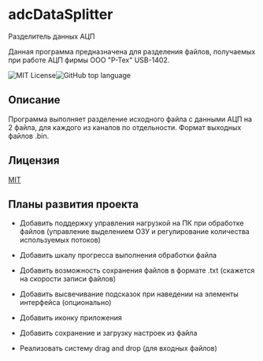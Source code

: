 # adcDataSplitter
 Разделитель данных АЦП

Данная программа предназначена для разделения файлов, получаемых при работе АЦП фирмы ООО "Р-Тех" USB-1402.



![MIT License](https://img.shields.io/badge/License-MIT-green.svg)![GitHub top language](https://img.shields.io/github/languages/top/work5lov/adcDataSplitter)


## Описание
Программа выполняет разделение исходного файла с данными АЦП на 2 файла, для каждого из каналов по отдельности. Формат выходных файлов .bin.
## Лицензия

[MIT](https://choosealicense.com/licenses/mit/)


## Планы развития проекта

- Добавить поддержку управления нагрузкой на ПК при обработке файлов (управление выделением ОЗУ и регулирование количества используемых потоков)

- Добавить шкалу прогресса выполнения обработки файла

- Добавить возможность сохранения файлов в формате .txt (скажется на скорости записи файлов)

- Добавить высвечивание подсказок при наведении на элементы интерфейса (опционально)

- Добавить иконку приложения

+ Добавить сохранение и загрузку настроек из файла

- Реализовать систему drag and drop (для входных файлов)